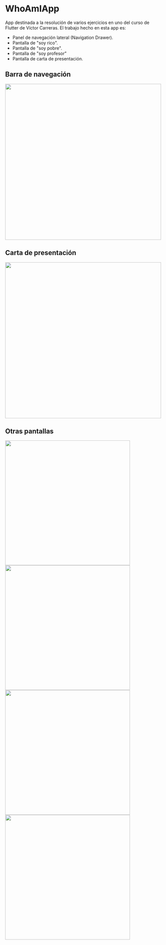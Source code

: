 # WhoAmIApp

App destinada a la resolución de varios ejercicios en uno del curso de Flutter de Víctor Carreras. El trabajo hecho en esta app es:
- Panel de navegación lateral (Navigation Drawer).
- Pantalla de "soy rico".
- Pantalla de "soy pobre".
- Pantalla de "soy profesor"
- Pantalla de carta de presentación.

## Barra de navegación
<img src="doc/screenshots/nav_drawer.png" width="500"></img>

## Carta de presentación
<img src="doc/screenshots/about_me.png" width="500"></img>

## Otras pantallas
<img src="doc/screenshots/who_am_i.png" width="400"></img>
<img src="doc/screenshots/rich.png" width="400"></img>
<img src="doc/screenshots/poor.png" width="400"></img>
<img src="doc/screenshots/professor.png" width="400"></img>
